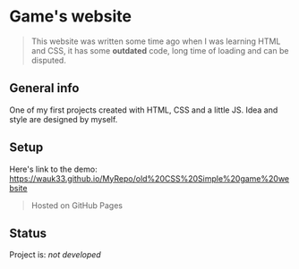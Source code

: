 # Game's website
> This website was written some time ago when I was learning HTML and CSS, it has some __outdated__ code, long time of loading and can be disputed.
## General info
One of my first projects created with HTML, CSS and a little JS. Idea and style are designed by myself.
## Setup
Here's link to the demo: https://wauk33.github.io/MyRepo/old%20CSS%20Simple%20game%20website
> Hosted on GitHub Pages


## Status
Project is: _not developed_

